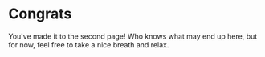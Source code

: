 # Congrats

You've made it to the second page! Who knows what may end up here, but for now, feel free to take a nice breath and relax.
